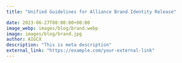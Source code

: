 ```yaml
---
title: "Unified Guidelines for Alliance Brand Identity Release"

date: 2023-06-27T00:00:00+00:00
image_webp: images/blog/brand.webp
image: images/blog/brand.jpg
author: AIGCX
description: "This is meta description"
external_link: "https://example.com/your-external-link"
---
```

